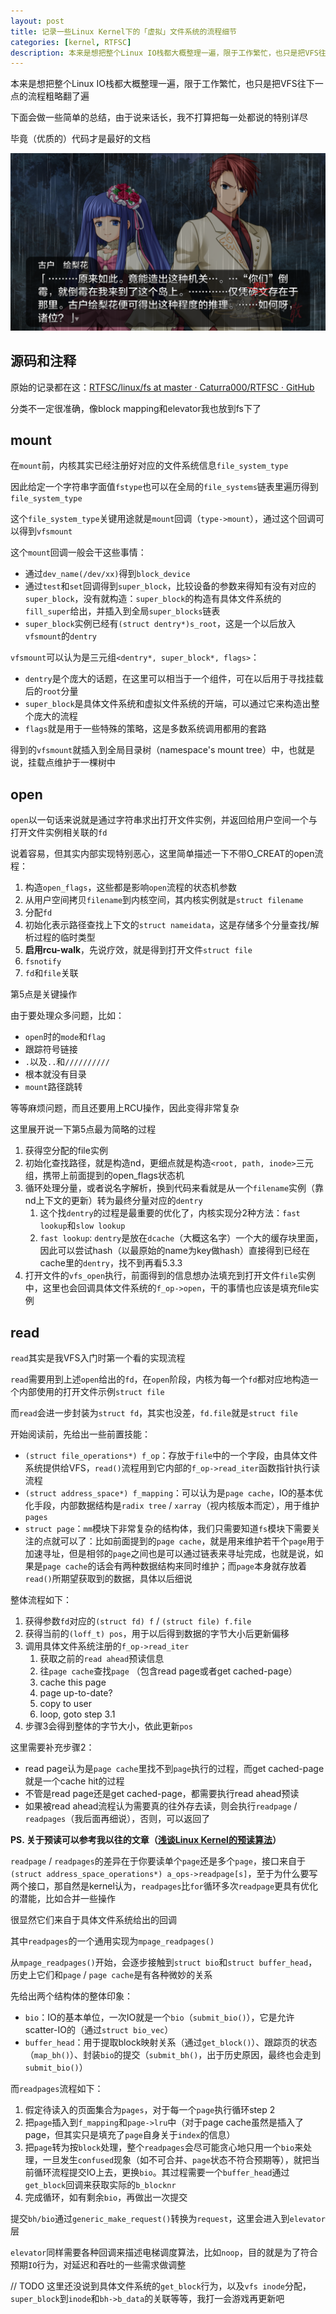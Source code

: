 ```yaml
---
layout: post
title: 记录一些Linux Kernel下的「虚拟」文件系统的流程细节
categories: [kernel, RTFSC]
description: 本来是想把整个Linux IO栈都大概整理一遍，限于工作繁忙，也只是把VFS往下一点的流程粗略翻了遍
---
```


本来是想把整个Linux IO栈都大概整理一遍，限于工作繁忙，也只是把VFS往下一点的流程粗略翻了遍

下面会做一些简单的总结，由于说来话长，我不打算把每一处都说的特别详尽

毕竟（优质的）代码才是最好的文档

<!--more-->

![Erika](/img/Erika3.png)

## 源码和注释

原始的记录都在这：[RTFSC/linux/fs at master · Caturra000/RTFSC · GitHub](https://github.com/Caturra000/RTFSC/tree/master/linux/fs)

分类不一定很准确，像block mapping和elevator我也放到fs下了

## mount

在`mount`前，内核其实已经注册好对应的文件系统信息`file_system_type`

因此给定一个字符串字面值`fstype`也可以在全局的`file_systems`链表里遍历得到`file_system_type`

这个`file_system_type`关键用途就是`mount`回调（`type->mount`），通过这个回调可以得到`vfsmount`

这个`mount`回调一般会干这些事情：

- 通过`dev_name(/dev/xx)`得到`block_device`
- 通过`test`和`set`回调得到`super_block`，比较设备的参数来得知有没有对应的`super_block`，没有就构造：`super_block`的构造有具体文件系统的`fill_super`给出，并插入到全局`super_blocks`链表
- `super_block`实例已经有`(struct dentry*)s_root`，这是一个以后放入`vfsmount`的`dentry`

`vfsmount`可以认为是三元组`<dentry*, super_block*, flags>`：

- `dentry`是个庞大的话题，在这里可以相当于一个组件，可在以后用于寻找挂载后的`root`分量
- `super_block`是具体文件系统和虚拟文件系统的开端，可以通过它来构造出整个庞大的流程
- `flags`就是用于一些特殊的策略，这是多数系统调用都用的套路

得到的`vfsmount`就插入到全局目录树（namespace's mount tree）中，也就是说，挂载点维护于一棵树中

## open

`open`以一句话来说就是通过字符串求出打开文件实例，并返回给用户空间一个与打开文件实例相关联的`fd`

说着容易，但其实内部实现特别恶心，这里简单描述一下不带O_CREAT的open流程：

1. 构造`open_flags`，这些都是影响`open`流程的状态机参数
2. 从用户空间拷贝`filename`到内核空间，其内核实例就是`struct filename`
3. 分配`fd`
4. 初始化表示路径查找上下文的`struct nameidata`，这是存储多个分量查找/解析过程的临时类型
5. **启用rcu-walk**，先说疗效，就是得到打开文件`struct file`
6. `fsnotify`
7. `fd`和`file`关联

第5点是关键操作

由于要处理众多问题，比如：

- `open`时的`mode`和`flag`
- 跟踪符号链接
- `.`以及`..`和`//////////`
- 根本就没有目录
- `mount`路径跳转

等等麻烦问题，而且还要用上RCU操作，因此变得非常复杂

这里展开说一下第5点最为简略的过程

1. 获得空分配的file实例
2. 初始化查找路径，就是构造nd，更细点就是构造`<root, path, inode>`三元组，携带上前面提到的open_flags状态机
3. 循环处理分量，或者说名字解析，换到代码来看就是从一个`filename`实例（靠nd上下文的更新）转为最终分量对应的`dentry`
   1. 这个找`dentry`的过程是最重要的优化了，内核实现分2种方法：`fast lookup`和`slow lookup`
   2. `fast lookup`: `dentry`是放在`dcache`（大概这名字）一个大的缓存块里面，因此可以尝试hash（以最原始的name为key做hash）直接得到已经在cache里的`dentry`，找不到再看5.3.3
4. 打开文件的`vfs_open`执行，前面得到的信息想办法填充到打开文件`file`实例中，这里也会回调具体文件系统的`f_op->open`，干的事情也应该是填充file实例

## read

`read`其实是我VFS入门时第一个看的实现流程

`read`需要用到上述`open`给出的`fd`，在`open`阶段，内核为每一个`fd`都对应地构造一个内部使用的打开文件示例`struct file`

而`read`会进一步封装为`struct fd`，其实也没差，`fd.file`就是`struct file`

开始阅读前，先给出一些前置技能：

- `(struct file_operations*) f_op`：存放于`file`中的一个字段，由具体文件系统提供给VFS，`read()`流程用到它内部的`f_op->read_iter`函数指针执行读流程
- `(struct address_space*) f_mapping`：可以认为是`page cache`，IO的基本优化手段，内部数据结构是`radix tree` / `xarray`（视内核版本而定），用于维护`pages`
- `struct page`：`mm`模块下非常复杂的结构体，我们只需要知道`fs`模块下需要关注的点就可以了：比如前面提到的`page cache`，就是用来维护若干个`page`用于加速寻址，但是相邻的`page`之间也是可以通过链表来寻址完成，也就是说，如果是`page cache`的话会有两种数据结构来同时维护；而`page`本身就存放着`read()`所期望获取到的数据，具体以后细说

整体流程如下：

1. 获得参数`fd`对应的`(struct fd) f` / `(struct file) f.file`
2. 获得当前的`(loff_t) pos`，用于以后得到数据的字节大小后更新偏移
3. 调用具体文件系统注册的`f_op->read_iter`
   1. 获取之前的`read ahead`预读信息
   2. 往`page cache`查找`page` （包含read page或者get cached-page）
   3. cache this page
   4. page up-to-date?
   5. copy to user
   6. loop, goto step 3.1
4. 步骤3会得到整体的字节大小，依此更新`pos`

这里需要补充步骤2：

- read page认为是`page cache`里找不到`page`执行的过程，而get cached-page就是一个cache hit的过程
- 不管是read page还是get cached-page，都需要执行read ahead预读
- 如果被read ahead流程认为需要真的往外存去读，则会执行`readpage` / `readpages`（我后面再细说），否则，可以返回了

__PS. 关于预读可以参考我以往的文章（[浅谈Linux Kernel的预读算法](/archives/kernel-readahead)）__

`readpage` / `readpages`的差异在于你要读单个`page`还是多个`page`，接口来自于`(struct address_space_operations*) a_ops->readpage[s]`，至于为什么要写两个接口，那自然是kernel认为，`readpages`比`for`循环多次`readpage`更具有优化的潜能，比如合并一些操作

很显然它们来自于具体文件系统给出的回调

其中`readpages`的一个通用实现为`mpage_readpages()`

从`mpage_readpages()`开始，会逐步接触到`struct bio`和`struct buffer_head`，历史上它们和`page` / `page cache`是有各种微妙的关系

先给出两个结构体的整体印象：

- `bio`：IO的基本单位，一次IO就是一个`bio`（`submit_bio()`），它是允许scatter-IO的（通过`struct bio_vec`）
- `buffer_head`：用于提取block映射关系（通过`get_block()`）、跟踪页的状态（`map_bh()`）、封装`bio`的提交（`submit_bh()`，出于历史原因，最终也会走到`submit_bio()`）

而`readpages`流程如下：

1. 假定待读入的页面集合为`pages`，对于每一个`page`执行循环step 2
2. 把`page`插入到`f_mapping`和`page->lru`中（对于page cache虽然是插入了page，但其实只是填充了`page`自身关于`index`的信息）
3. 把`page`转为按`block`处理，整个`readpages`会尽可能贪心地只用一个`bio`来处理，一旦发生`confused`现象（如不可合并、`page`状态不符合预期等），就把当前循环流程提交IO上去，更换`bio`。其过程需要一个`buffer_head`通过`get_block`回调来获取实际的`b_blocknr`
4. 完成循环，如有剩余`bio`，再做出一次提交

提交`bh/bio`通过`generic_make_request()`转换为`request`，这里会进入到`elevator`层

`elevator`同样需要各种回调来描述电梯调度算法，比如`noop`，目的就是为了符合预期`IO`行为，对延迟和吞吐的一些需求做调整



// TODO 这里还没说到具体文件系统的`get_block`行为，以及`vfs inode`分配，`super_block`到`inode`和`bh->b_data`的关联等等，我打一会游戏再更新吧
